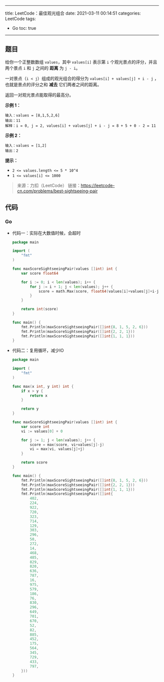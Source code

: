 ----
title: LeetCode：最佳观光组合
date: 2021-03-11 00:14:51
categories: LeetCode
tags: 
- Go
toc: true
----

## 题目

给你一个正整数数组 `values`，其中 `values[i]` 表示第 `i` 个观光景点的评分，并且两个景点 `i` 和 `j` 之间的 **距离** 为 `j - i`。

一对景点（`i < j`）组成的观光组合的得分为 `values[i] + values[j] + i - j` ，也就是景点的评分之和 **减去** 它们两者之间的距离。

返回一对观光景点能取得的最高分。

<!-- more -->

**示例 1：**

```
输入：values = [8,1,5,2,6]
输出：11
解释：i = 0, j = 2, values[i] + values[j] + i - j = 8 + 5 + 0 - 2 = 11
```

**示例 2：**

```
输入：values = [1,2]
输出：2
```

**提示：**

- `2 <= values.length <= 5 * 10^4`
- `1 <= values[i] <= 1000`

> 来源：力扣（LeetCode）
> 链接：https://leetcode-cn.com/problems/best-sightseeing-pair

## 代码

### Go

- 代码一：实际在大数值时候，会超时

    ```go
    package main

    import (
        "fmt"
    )

    func maxScoreSightseeingPair(values []int) int {
        var score float64

        for i := 0; i < len(values); i++ {
            for j := i + 1; j < len(values); j++ {
                score = math.Max(score, float64(values[i]+values[j]+i-j))
            }
        }

        return int(score)
    }

    func main() {
        fmt.Println(maxScoreSightseeingPair([]int{8, 1, 5, 2, 6}))
        fmt.Println(maxScoreSightseeingPair([]int{2, 2, 1}))
        fmt.Println(maxScoreSightseeingPair([]int{1, 1, 1}))
    }
    ```

- 代码二：复用循环，减少IO

    ```go
    package main

	import (
		"fmt"
	)

	func max(x int, y int) int {
		if x > y {
			return x
		}

		return y
	}

	func maxScoreSightseeingPair(values []int) int {
		var score int
		vi := values[0] + 0

		for j := 1; j < len(values); j++ {
			score = max(score, vi+values[j]-j)
			vi = max(vi, values[j]+j)
		}

		return score
	}

	func main() {
		fmt.Println(maxScoreSightseeingPair([]int{8, 1, 5, 2, 6}))
		fmt.Println(maxScoreSightseeingPair([]int{2, 2, 1}))
		fmt.Println(maxScoreSightseeingPair([]int{1, 1, 1}))
		fmt.Println(maxScoreSightseeingPair([]int{
			402,
			224,
			922,
			720,
			323,
			714,
			129,
			303,
			296,
			50,
			272,
			14,
			468,
			485,
			829,
			820,
			636,
			787,
			16,
			975,
			579,
			186,
			76,
			830,
			296,
			649,
			701,
			670,
			52,
			82,
			885,
			452,
			175,
			564,
			345,
			729,
			433,
			797,
		}))
	}

    ```